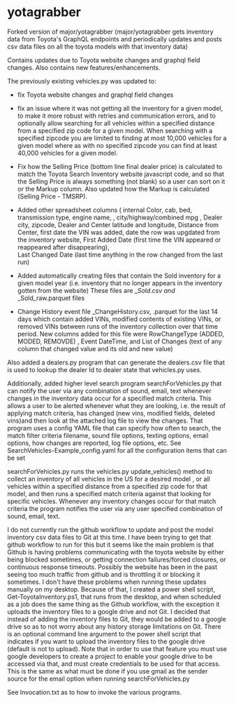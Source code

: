 # yotagrabber

Forked version of major/yotagrabber (major/yotagrabber gets inventory data from Toyota's GraphQL endpoints and
periodically updates and posts csv data files on all the toyota models with that inventory data)

Contains updates due to Toyota website changes and graphql field changes.  Also contains new features/enhancements.

The previously existing vehicles.py was updated to:

- fix Toyota website changes and graphql field changes
 
- fix an issue where it was not getting all the inventory for a given model,
to make it more robust with retries and communication errors, 
and to optionally allow searching for all vehicles within a specified distance from a specified zip code for a given model.
When searching with a specified zipcode you are limited to finding at most 10,000 vehicles for a given model
where as with no specified zipcode you can find at least 40,000 vehicles for a given model.

- Fix how the Selling Price (bottom line final dealer price) is calculated to match the Toyota Search Inventory website javascript code,
and so that the Selling Price is always something (not blank) so a user can sort on it or the Markup column.
Also updated how the Markup is calculated  (Selling Price - TMSRP).

- Added other spreadsheet columns ( internal Color, cab, bed, transmission type, engine name, , city/highway/combined mpg , 
Dealer city, zipcode, Dealer and Center latitude and longitude, Distance from Center, first date the VIN was added, 
date the row was upgdated from the inventory website,  First Added Date  (first time the VIN appeared or reappeared after disappearing),  
Last Changed Date  (last time anything in the row changed from the last run)

- Added automatically creating files that contain the Sold inventory for a given model year (i.e.
inventory that no longer appears in the inventory gotten from the website)
These files are <model>_<year>_Sold.csv and <model>_<year>_Sold_raw.parquet files

- Change History event file <model>_ChangeHistory.csv, .parquet for the
last 14 days which contain added VINs, modified contents of existing VINs, or removed VINs between runs of the inventory 
collection over that time period.  New columns added for this file were RowChangeType  (ADDED, MODED, REMOVDE)
, Event DateTime, and List of Changes (text of any column that changed value and its old and new value)


Also added a dealers.py program that can generate the dealers.csv file that is used to lookup the dealer Id to
dealer state that vehicles.py uses.

Additionally, added higher level search program searchForVehicles.py that can notify the user via any combination of sound, email, text
whenever changes in the inventory data occur for a specified match criteria.  This allows a user to be alerted whenever what
they are looking, i.e. the result of applying match criteria, has changed (new vins, modified fields, deleted vins)and then look at the attached log file to view 
the changes.  That program uses a config YAML file that can specify how often to search, the match filter criteria filename, 
sound file options, texting options, email options, how changes are reported, log file options, etc.
See SearchVehicles-Example_config.yaml for all the configuration items that can be set

searchForVehicles.py runs the vehicles.py update_vehicles() method to collect an inventory of all vehicles in the US for a desired model
, or all vehicles within a specified distance from a specified zip code for that model, and then runs a specified match criteria against 
that looking for specific vehicles.  Whenever any inventory changes occur for
that match criteria the program notifies the user via any user specified combination of sound, email, text.


I do not currently run the github workflow to update and post the model inventory csv data files to Git at this time.
I have been trying to get that github workflow to run for this but it seems like the main problem is that
Github is having problems communicating with the toyota website by either being blocked sometimes, or getting connection failures/forced closures, or continuous response timeouts.
Possibly the website has been in the past seeing too much traffic from github and is throttling it or blocking it sometimes.
I don't have these problems when running these updates manually on my desktop. 
Because of that, I created a power shell script, Get-ToyotaInventory.ps1, that runs from the desktop, and when scheduled as a job 
does the same thing as the Github workflow, with the exception it uploads the inventory files to a google drive and not Git.
I decided that instead of adding the inventory files to Git, they would be added to a google drive
so as to not worry about any history storage limitations on Git.
There is an optional command line argument to the power shell script that indicates if you want to upload the
inventory files to the google drive (default is not to upload). Note that in order to use that feature
you must use google developers to create a project to enable your google drive to be accessed via that, and must create credentials to be used
for that access.  This is the same as what must be done if you use gmail as the sender source for the email option when running searchForVehicles.py 

See Invocation.txt as to how to invoke the various programs.


